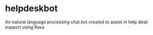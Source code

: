 # helpdeskbot
An natural language processing chat bot created to assist in help desk support using Rasa
